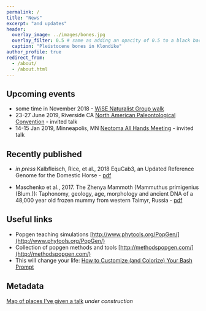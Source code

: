 ```yaml
---
permalink: /
title: "News"
excerpt: "and updates"
header:
  overlay_image: ../images/bones.jpg
  overlay_filter: 0.5 # same as adding an opacity of 0.5 to a black background
  caption: "Pleistocene bones in Klondike"
author_profile: true
redirect_from: 
  - /about/
  - /about.html
---
```


Upcoming events
------
* some time in November 2018 - [WiSE Naturalist Group walk](http://wiseucsc.wixsite.com/wise/wise-naturalists)
* 23-27 June 2019, Riverside CA [North American Paleontological Convention](https://napc2019.ucr.edu/) - invited talk
* 14-15 Jan 2019, Minneapolis, MN [Neotoma All Hands Meeting](https://www.neotomadb.org/) - invited talk

Recently published
------
* *in press* Kalbfleisch, Rice, et al., 2018 EquCab3, an Updated Reference Genome for the Domestic Horse - [pdf](https://www.biorxiv.org/content/biorxiv/early/2018/04/25/306928.full.pdf)

* Maschenko et al., 2017. The Zhenya Mammoth (Mammuthus primigenius (Blum.)): Taphonomy, geology, age, morphology and ancient DNA of a 48,000 year old frozen mummy from western Taimyr, Russia - [pdf](https://www.sciencedirect.com/sdfe/pdf/download/read/noindex/pii/S1040618216302105/1-s2.0-S1040618216302105-main.pdf)

Useful links
------
- Popgen teaching simulations [http://www.phytools.org/PopGen/](http://www.phytools.org/PopGen/)
- Collection of popgen methods and tools [http://methodspopgen.com/](http://methodspopgen.com/)
- This will change your life: [How to Customize (and Colorize) Your Bash Prompt](https://www.howtogeek.com/307701/how-to-customize-and-colorize-your-bash-prompt/)

Metadata
------
[Map of places I've given a talk](https://avershinina.github.io/talkmap.html) *under construction*